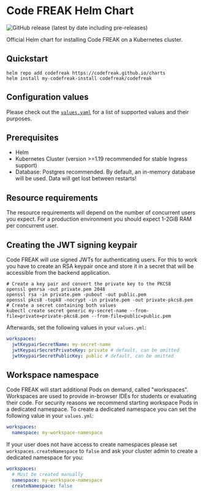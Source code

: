 # Code FREAK Helm Chart
![GitHub release (latest by date including pre-releases)](https://img.shields.io/github/v/release/codefreak/charts?include_prereleases&label=Chart&logo=helm)

Official Helm chart for installing Code FREAK on a Kubernetes cluster.

## Quickstart

```
helm repo add codefreak https://codefreak.github.io/charts
helm install my-codefreak-install codefreak/codefreak
```

## Configuration values
Please check out the [`values.yaml`](./charts/codefreak/values.yaml) for a list of supported values and their purposes.

## Prerequisites
* Helm
* Kubernetes Cluster (version >=1.19 recommended for stable Ingress support)
* Database: Postgres recommended. By default, an in-memory database will be used. Data will get lost between restarts!

## Resource requirements
The resource requirements will depend on the number of concurrent users you expect. For a production environment you should expect 1-2GiB RAM per concurrent user.

## Creating the JWT signing keypair
Code FREAK will use signed JWTs for authenticating users.
For this to work you have to create an RSA keypair once and store it in a secret that will be accessible from the backend
application.

```shell
# Create a key pair and convert the private key to the PKCS8
openssl genrsa -out private.pem 2048
openssl rsa -in private.pem -pubout -out public.pem
openssl pkcs8 -topk8 -nocrypt -in private.pem -out private-pkcs8.pem
# Create a secret containing both values
kubectl create secret generic my-secret-name --from-file=private=private-pkcs8.pem --from-file=public=public.pem
```

Afterwards, set the following values in your `values.yml`:

```yaml
workspaces:
  jwtKeypairSecretName: my-secret-name
  jwtKeypairSecretPrivateKey: private # default, can be omitted
  jwtKeypairSecretPublicKey: public # default, can be omitted
```

## Workspace namespace
Code FREAK will start additional Pods on demand, called "workspaces".
Workspaces are used to provide in-browser IDEs for students or evaluating their code.
For security reasons we recommend starting workspace Pods in a dedicated namespace.
To create a dedicated namespace you can set the following value in your `values.yml`:

```yaml
workspaces:
  namespace: my-workspace-namespace
```

If your user does not have access to create namespaces please set `workspaces.createNamespace` to `false` and ask
your cluster admin to create a dedicated namespace for you:

```yaml
workspaces:
  # Must be created manually
  namespace: my-workspace-namespace
  createNamespace: false
```
